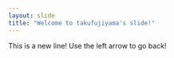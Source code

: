 ```yaml
---
layout: slide
title: "Welcome to takufujiyama's slide!"
---
```

This is a new line!
Use the left arrow to go back!
